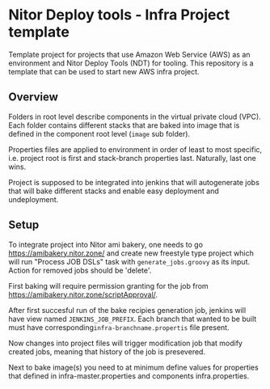 # Nitor Deploy tools - Infra Project template

Template project for projects that use Amazon Web Service (AWS) as an
environment and Nitor Deploy Tools (NDT) for tooling. This repository
is a template that can be used to start new AWS infra project.

## Overview

Folders in root level describe components in the virtual private cloud
(VPC). Each folder contains different stacks that are baked into image
that is defined in the component root level (`image` sub folder).

Properties files are applied to environment in order of least to most
specific, i.e. project root is first and stack-branch properties
last. Naturally, last one wins.

Project is supposed to be integrated into jenkins that will
autogenerate jobs that will bake different stacks and enable easy
deployment and undeployment.

## Setup

To integrate project into Nitor ami bakery, one needs to go
https://amibakery.nitor.zone/ and create new freestyle type project
which will run "Process JOB DSLs" task with `generate_jobs.groovy` as
its input. Action for removed jobs should be 'delete'.

First baking will require permission granting for the job from
https://amibakery.nitor.zone/scriptApproval/.

After first succesful run of the bake recipies generation job, jenkins
will have view named `JENKINS_JOB_PREFIX`. Each branch that wanted to
be built must have corresponding`infra-branchname.propertis` file
present.

Now changes into project files will trigger modification job that
modify created jobs, meaning that history of the job is presevered.

Next to bake image(s) you need to at minimum define values for
properties that defined in infra-master.properties and components
infra.properties.

